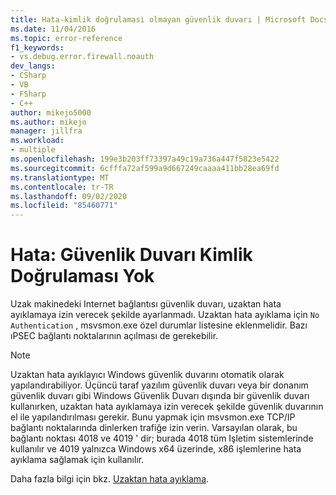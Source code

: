 ```yaml
---
title: Hata-kimlik doğrulaması olmayan güvenlik duvarı | Microsoft Docs
ms.date: 11/04/2016
ms.topic: error-reference
f1_keywords:
- vs.debug.error.firewall.noauth
dev_langs:
- CSharp
- VB
- FSharp
- C++
author: mikejo5000
ms.author: mikejo
manager: jillfra
ms.workload:
- multiple
ms.openlocfilehash: 199e3b203ff73397a49c19a736a447f5823e5422
ms.sourcegitcommit: 6cfffa72af599a9d667249caaaa411bb28ea69fd
ms.translationtype: MT
ms.contentlocale: tr-TR
ms.lasthandoff: 09/02/2020
ms.locfileid: "85460771"
---
```

# <a name="error-firewall-no-authentication"></a>Hata: Güvenlik Duvarı Kimlik Doğrulaması Yok
Uzak makinedeki Internet bağlantısı güvenlik duvarı, uzaktan hata ayıklamaya izin verecek şekilde ayarlanmadı. Uzaktan hata ayıklama için `No Authentication` , msvsmon.exe özel durumlar listesine eklenmelidir. Bazı ıPSEC bağlantı noktalarının açılması de gerekebilir.

> [!NOTE]
> Uzaktan hata ayıklayıcı Windows güvenlik duvarını otomatik olarak yapılandırabiliyor. Üçüncü taraf yazılım güvenlik duvarı veya bir donanım güvenlik duvarı gibi Windows Güvenlik Duvarı dışında bir güvenlik duvarı kullanırken, uzaktan hata ayıklamaya izin verecek şekilde güvenlik duvarının el ile yapılandırılması gerekir. Bunu yapmak için msvsmon.exe TCP/IP bağlantı noktalarında dinlerken trafiğe izin verin. Varsayılan olarak, bu bağlantı noktası 4018 ve 4019 ' dir; burada 4018 tüm Işletim sistemlerinde kullanılır ve 4019 yalnızca Windows x64 üzerinde, x86 işlemlerine hata ayıklama sağlamak için kullanılır.

 Daha fazla bilgi için bkz. [Uzaktan hata ayıklama](../debugger/remote-debugging.md).